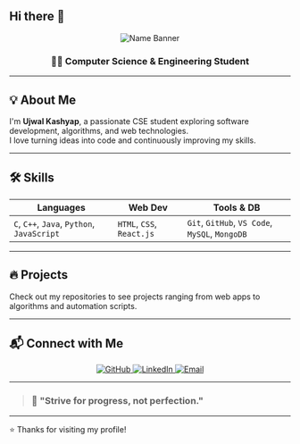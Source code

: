 ## Hi there 👋

<!--
**Ujwalkashyap11/Ujwalkashyap11** is a ✨ _special_ ✨ repository because its `README.md` (this file) appears on your GitHub profile.

Here are some ideas to get you started:

- 🔭 I’m currently working on ...
- 🌱 I’m currently learning ...
- 👯 I’m looking to collaborate on ...
- 🤔 I’m looking for help with ...
- 💬 Ask me about ...
- 📫 How to reach me: ...
- 😄 Pronouns: ...
- ⚡ Fun fact: ...
-->
<p align="center">
  <img src="https://img.shields.io/badge/-Ujwal%20Kashyap-0A66C2?style=for-the-badge&logo=github&logoColor=white" alt="Name Banner" />
</p>

<h3 align="center">👨‍💻 Computer Science & Engineering Student</h3>

---

## 💡 About Me
I'm **Ujwal Kashyap**, a passionate CSE student exploring software development, algorithms, and web technologies.  
I love turning ideas into code and continuously improving my skills.

---

## 🛠️ Skills
| Languages | Web Dev | Tools & DB |
|-----------|---------|------------|
| `C`, `C++`, `Java`, `Python`, `JavaScript` | `HTML`, `CSS`, `React.js` | `Git`, `GitHub`, `VS Code`, `MySQL`, `MongoDB` |

---

## 🔥 Projects
Check out my repositories to see projects ranging from web apps to algorithms and automation scripts.

---

## 📬 Connect with Me
<p align="center">
  <a href="https://github.com/Ujwalkashyap11" target="_blank">
    <img src="https://img.shields.io/badge/GitHub-Ujwalkashyap11-181717?style=for-the-badge&logo=github&logoColor=white" alt="GitHub"/>
  </a>
  <a href="https://linkedin.com/in/ujwalkashyap" target="_blank">
    <img src="https://img.shields.io/badge/LinkedIn-Ujwal%20Kashyap-0A66C2?style=for-the-badge&logo=linkedin&logoColor=white" alt="LinkedIn"/>
  </a>
  <a href="mailto:your.email@example.com" target="_blank">
    <img src="https://img.shields.io/badge/Email-YourEmail-D14836?style=for-the-badge&logo=gmail&logoColor=white" alt="Email"/>
  </a>
</p>

---

> ### 🌟 "Strive for progress, not perfection."

---

⭐ Thanks for visiting my profile!
